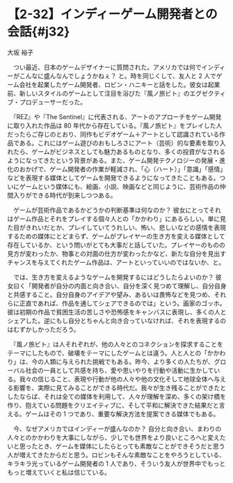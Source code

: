 # 【2-32】インディーゲーム開発者との会話{#j32}

<div class="author">大坂 裕子</div>

　つい最近、日本のゲームデザイナーに質問された。アメリカでは何でインディーがこんなに盛んなんでしょうかねぇ？ と。時を同じくして、友人と 2 人でゲーム会社を起業したゲーム開発者、ロビン・ハニキーと話をした。彼女は起業前、新しいスタイルのゲームとして注目を浴びた『風ノ旅ビト』のエグゼクティブ・プロデューサーだった。

　『REZ』や『The Sentinel』に代表される、アートのアプローチをゲーム開発に取り入れた作品は 80 年代から存在している。『風ノ旅ビト』をプレイした人だったらご存じのとおり、同作もビデオゲーム＋アートとして認識されている作品である。これにはゲーム遊びのおもしろさにアート（芸術）的な要素を取り入れたら、ゲームがビジネスとしても魅力あるものとなり、多くの投資がなされるようになってきたという背景がある。また、ゲーム開発テクノロジーの発展・進化のおかげで、ゲーム開発者の作業が軽減され、「心（ハート）」「意識」「感情」などを表現する媒体としてゲームを開発できるようになってきたこともある。ついにゲームという媒体にも、絵画、小説、映画などと同じように、芸術作品の仲間入りができる時代が到来しつつある。

　ゲームが芸術作品であるかどうかの判断基準は何なのか？ 彼女にとってそれはゲーム作品とそれをプレイする個々人との「かかわり」にあるらしい。単に見た目がきれいだとか、プレイしていてうれしい、怖い、悲しいなどの感情を表現するための媒体にとどまらず、ゲームがプレイヤーの生き方を変える媒体として存在しているか、という問いがとても大事だと話していた。プレイヤーのものの見方が変わったか、物事との対面の仕方が変わったかなど、新たな自分を見出すチャンスを与えてくれたゲーム作品は、アートといっていいのではないか、と。

　では、生き方を変えるようなゲームを開発するにはどうしたらよいのか？ 彼女曰く「開発者が自分の内面と向き合い、自分を深く見つめて理解し、自分自身と共感すること。自分自身のアイデアや望み、あるいは畏怖などを見つめ、それらに正直であれば、作品を通してシェアできるのでは」という。画家のゴッホ。彼は初期の作品で貧困生活の苦しさや恐怖感をキャンバスに表現し、多くの人とシェアした。逆にもし自分とちゃんと向き合っていなければ、それを表現するのはむずかしかっただろう。

　『風ノ旅ビト』は人それぞれが、他の人々とのコネクションを探求することをテーマにしたもので、破壊をテーマにしたゲームとは違う。人と人との「かかわり」は、今の人類に与えられた挑戦でもある。昨今、より多くの人たちが、グローバル社会の一員として共感を持ち、愛や思いやりを行動や活動に生かしている。我々の信じること、表現や行動が他の人々や他の文化そして地球全体へ与える影響を、実際に見てみることができる時代だ。我々が生き残ることができたとしたならば、それは全ての媒体を利用して、人々が理解を深め、多くの架け橋を作り、抱えている問題をクリエイティブに、そして平和に解決できた結果だと言える。ゲームはその 1 つであり、重要な解決方法を提案できる媒体でもある。

　今、なぜアメリカではインディーが盛んなのか？ 自分と向き合い、まわりの人々とのかかわりを大事にしながら、少しでも世界をより良いところへと変えたいと思ったとき、ゲームを媒体にしたらとっても素敵なことができそうだと思う人が増えてきたからだと思う。ロビンもそんな素敵なことをやろうとしている、キラキラ光っているゲーム開発者の 1 人であり、そういう友人が世界中でもっともっと増えていくと私は信じている。
